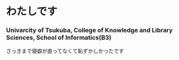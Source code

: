 # わたしです

### Univarcity of Tsukuba, College of Knowledge and Library Sciences, School of Informatics(B3)

さっきまで寝癖が直ってなくて恥ずかしかったです
